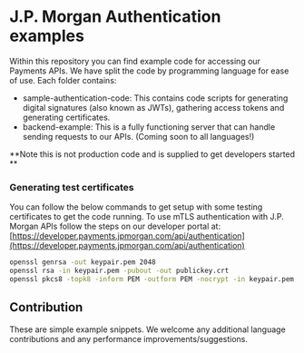 # J.P. Morgan Authentication examples

Within this repository you can find example code for accessing our Payments APIs.
We have split the code by programming language for ease of use.
Each folder contains:

- sample-authentication-code: This contains code scripts for generating digital signatures (also known as JWTs), gathering access tokens and generating certificates.
- backend-example: This is a fully functioning server that can handle sending requests to our APIs. (Coming soon to all languages!)

**Note this is not production code and is supplied to get developers started **

### Generating test certificates

You can follow the below commands to get setup with some testing certificates to get the code running. To use mTLS authentication with J.P. Morgan APIs follow the steps on our developer portal at: [https://developer.payments.jpmorgan.com/api/authentication](https://developer.payments.jpmorgan.com/api/authentication)

```bash
openssl genrsa -out keypair.pem 2048
openssl rsa -in keypair.pem -pubout -out publickey.crt
openssl pkcs8 -topk8 -inform PEM -outform PEM -nocrypt -in keypair.pem -out pkcs8.key
```

## Contribution

These are simple example snippets.
We welcome any additional language contributions and any performance improvements/suggestions.
